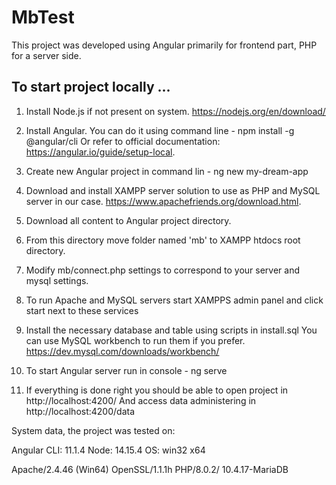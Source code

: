 # MbTest

This project was developed using Angular primarily for frontend part, PHP for a server side.

## To start project locally ...

1. Install Node.js if not present on system.
   https://nodejs.org/en/download/
   
2. Install Angular. You can do it using command line - npm install -g @angular/cli
  Or refer to official documentation: https://angular.io/guide/setup-local.
   
3. Create new Angular project in command lin - ng new my-dream-app

4.  Download and install XAMPP server solution to use as PHP and MySQL server in our case.
    https://www.apachefriends.org/download.html.
    
5. Download all content to Angular project directory.

6. From this directory move folder named 'mb' to XAMPP htdocs root directory.

7. Modify mb/connect.php settings to correspond to your server and mysql settings.

8. To run Apache and MySQL servers start XAMPPS admin panel and click start next to these services

9. Install the necessary database and table using scripts in install.sql
  You can use MySQL workbench to run them if you prefer.
   https://dev.mysql.com/downloads/workbench/
   
10. To start Angular server run in console - ng serve

11. If everything is done right you should be able to open project in http://localhost:4200/
    And access data administering in http://localhost:4200/data
    
System data, the project was tested on:

Angular CLI: 11.1.4
Node: 14.15.4
OS: win32 x64

Apache/2.4.46 (Win64) OpenSSL/1.1.1h PHP/8.0.2/
10.4.17-MariaDB
